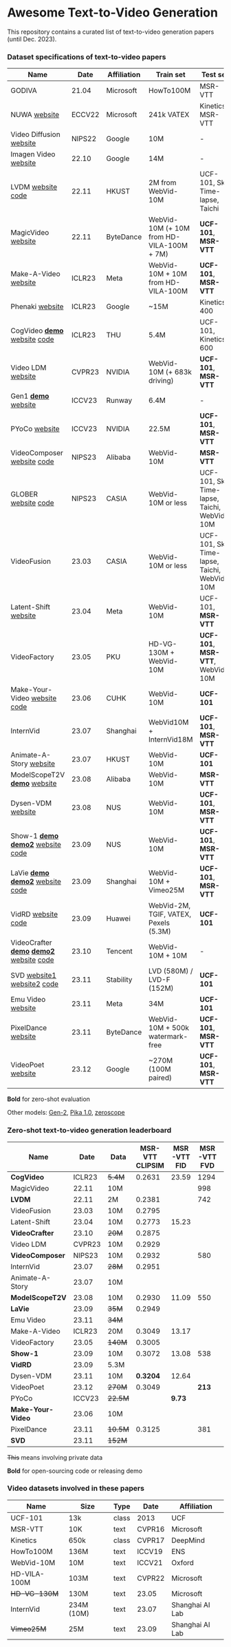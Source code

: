 # Awesome Text-to-Video Generation

This repository contains a curated list of text-to-video generation papers (until Dec. 2023).



### Dataset specifications of text-to-video papers

| Name                                                         | Date   | Affiliation | Train set                                 | Test set                                    |
| ------------------------------------------------------------ | ------ | ----------- | ----------------------------------------- | ------------------------------------------- |
| GODIVA                                                       | 21.04  | Microsoft   | HowTo100M                                 | MSR-VTT                                     |
| NUWA [website](https://github.com/microsoft/NUWA/blob/main/NUWA.md) | ECCV22 | Microsoft   | 241k VATEX                                | Kinetics, MSR-VTT                           |
| Video Diffusion [website](https://video-diffusion.github.io) | NIPS22 | Google      | 10M                                       | -                                           |
| Imagen Video [website](https://imagen.research.google/video/) | 22.10  | Google      | 14M                                       | -                                           |
| LVDM [website](https://yingqinghe.github.io/LVDM/) [code](https://github.com/YingqingHe/LVDM) | 22.11  | HKUST       | 2M from WebVid-10M                        | UCF-101, Sky Time-lapse, Taichi             |
| MagicVideo [website](https://magicvideo.github.io)           | 22.11  | ByteDance   | WebVid-10M (+ 10M from HD-VILA-100M + 7M) | **UCF-101**, **MSR-VTT**                    |
| Make-A-Video [website](https://makeavideo.studio)            | ICLR23 | Meta        | WebVid-10M + 10M from HD-VILA-100M        | **UCF-101**, **MSR-VTT**                    |
| Phenaki [website](https://sites.research.google/phenaki/)    | ICLR23 | Google      | ~15M                                      | Kinetics-400                                |
| CogVideo **[demo](https://huggingface.co/spaces/THUDM/CogVideo)** [website](https://models.aminer.cn/cogvideo/) [code](https://github.com/THUDM/CogVideo) | ICLR23 | THU         | 5.4M                                      | UCF-101, Kinetics-600                       |
| Video LDM [website](https://research.nvidia.com/labs/toronto-ai/VideoLDM/) | CVPR23 | NVIDIA      | WebVid-10M (+ 683k driving)               | **UCF-101**, **MSR-VTT**                    |
| Gen1 **[demo](https://app.runwayml.com)** [website](https://research.runwayml.com/gen1) | ICCV23 | Runway      | 6.4M                                      | -                                           |
| PYoCo [website](https://research.nvidia.com/labs/dir/pyoco/) | ICCV23 | NVIDIA      | 22.5M                                     | **UCF-101**, **MSR-VTT**                    |
| VideoComposer [website](https://videocomposer.github.io) [code](https://github.com/ali-vilab/videocomposer) | NIPS23 | Alibaba     | WebVid-10M                                | **MSR-VTT**                                 |
| GLOBER [website](https://iva-mzsun.github.io/GLOBER) [code](https://github.com/iva-mzsun/GLOBER) | NIPS23 | CASIA       | WebVid-10M or less                        | UCF-101, Sky Time-lapse, Taichi, WebVid-10M |
| VideoFusion                                                  | 23.03  | CASIA       | WebVid-10M or less                        | UCF-101, Sky Time-lapse, Taichi, WebVid-10M |
| Latent-Shift [website](https://latent-shift.github.io)       | 23.04  | Meta        | WebVid-10M                                | UCF-101, **MSR-VTT**                        |
| VideoFactory                                                 | 23.05  | PKU         | HD-VG-130M + WebVid-10M                   | **UCF-101**, **MSR-VTT**, WebVid-10M        |
| Make-Your-Video [website](https://doubiiu.github.io/projects/Make-Your-Video/) [code](https://github.com/AILab-CVC/Make-Your-Video) | 23.06  | CUHK        | WebVid-10M                                | **UCF-101**                                 |
| InternVid                                                    | 23.07  | Shanghai    | WebVid10M + InternVid18M                  | **UCF-101**, **MSR-VTT**                    |
| Animate-A-Story [website](https://ailab-cvc.github.io/Animate-A-Story/) | 23.07  | HKUST       | WebVid-10M                                | **UCF-101**                                 |
| ModelScopeT2V **[demo](https://huggingface.co/spaces/damo-vilab/modelscope-text-to-video-synthesis)** [website](https://modelscope.cn/models/damo/text-to-video-synthesis/summary) | 23.08  | Alibaba     | WebVid-10M                                | **MSR-VTT**                                 |
| Dysen-VDM [website](http://haofei.vip/Dysen-VDM/)            | 23.08  | NUS         | WebVid-10M                                | **UCF-101**, **MSR-VTT**                    |
| Show-1 **[demo](https://huggingface.co/spaces/showlab/Show-1) [demo2](https://replicate.com/cjwbw/show-1)** [website](https://showlab.github.io/Show-1/) [code](https://github.com/showlab/Show-1) | 23.09  | NUS         | WebVid-10M                                | **UCF-101**, **MSR-VTT**                    |
| LaVie **[demo](https://huggingface.co/spaces/Vchitect/LaVie) [demo2](https://replicate.com/cjwbw/lavie)** [website](https://vchitect.github.io/LaVie-project/) [code](https://github.com/Vchitect/LaVie) | 23.09  | Shanghai    | WebVid-10M + Vimeo25M                     | **UCF-101**, **MSR-VTT**                    |
| VidRD [website](https://anonymous0x233.github.io/ReuseAndDiffuse/) [code](https://github.com/anonymous0x233/ReuseAndDiffuse) | 23.09  | Huawei      | WebVid-2M, TGIF, VATEX, Pexels (5.3M)     | **UCF-101**                                 |
| VideoCrafter **[demo](https://huggingface.co/spaces/VideoCrafter/VideoCrafter) [demo2](https://replicate.com/cjwbw/videocrafter)** [website](https://ailab-cvc.github.io/videocrafter/) [code](https://github.com/AILab-CVC/VideoCrafter) | 23.10  | Tencent     | WebVid-10M + 10M                          | -                                           |
| SVD [website1](https://stability.ai/news/stable-video-diffusion-open-ai-video-model) [website2](https://huggingface.co/stabilityai/stable-video-diffusion-img2vid)  [code](https://github.com/Stability-AI/generative-models) | 23.11  | Stability   | LVD (580M) / LVD-F (152M)                 | **UCF-101**                                 |
| Emu Video [website](https://emu-video.metademolab.com)       | 23.11  | Meta        | 34M                                       | **UCF-101**                                 |
| PixelDance [website](https://makepixelsdance.github.io)      | 23.11  | ByteDance   | WebVid-10M + 500k watermark-free          | **UCF-101**, **MSR-VTT**                    |
| VideoPoet [website](https://sites.research.google/videopoet/) | 23.12  | Google      | ~270M (100M paired)                       | **UCF-101**, **MSR-VTT**                    |

**Bold** for zero-shot evaluation

Other models: [Gen-2](https://research.runwayml.com/gen2), [Pika 1.0](https://pika.art), [zeroscope](https://zeroscope.replicate.dev)



### Zero-shot text-to-video generation leaderboard

| Name                | Date   | Data      | MSR-VTT CLIPSIM | MSR-VTT FID | MSR-VTT FVD | UCF-101 FID | UCF-101 FVD | UCF-101 IS |
| ------------------- | ------ | --------- | --------------- | ----------- | ----------- | ----------- | ----------- | ---------- |
| **CogVideo**        | ICLR23 | ~~5.4M~~  | 0.2631          | 23.59       | 1294        | 179.00      | 701.59      | 25.27      |
| MagicVideo          | 22.11  | 10M       |                 |             | 998         | 145.00      | 655.00      |            |
| **LVDM**            | 22.11  | 2M        | 0.2381          |             | 742         |             | 641.80      |            |
| VideoFusion         | 23.03  | 10M       | 0.2795          |             |             | 75.77       | 639.90      | 17.49      |
| Latent-Shift        | 23.04  | 10M       | 0.2773          | 15.23       |             |             |             |            |
| **VideoCrafter**    | 23.10  | ~~20M~~   | 0.2875          |             |             | 66.95       | 910.87      | 18.26      |
| Video LDM           | CVPR23 | 10M       | 0.2929          |             |             |             | 550.61      | 33.45      |
| **VideoComposer**   | NIPS23 | 10M       | 0.2932          |             | 580         |             |             |            |
| InternVid           | 23.07  | ~~28M~~   | 0.2951          |             |             | 60.25       | 616.51      | 21.04      |
| Animate-A-Story     | 23.07  | 10M       |                 |             |             |             | 516.15      |            |
| **ModelScopeT2V**   | 23.08  | 10M       | 0.2930          | 11.09       | 550         |             |             |            |
| **LaVie**           | 23.09  | ~~35M~~   | 0.2949          |             |             |             | 526.30      |            |
| Emu Video           | 23.11  | ~~34M~~   |                 |             |             |             | 606.20      | 42.70      |
| Make-A-Video        | ICLR23 | 20M       | 0.3049          | 13.17       |             |             | 367.23      | 33.00      |
| VideoFactory        | 23.05  | ~~140M~~  | 0.3005          |             |             |             | 410.00      |            |
| **Show-1**          | 23.09  | 10M       | 0.3072          | 13.08       | 538         |             | 394.46      | 35.42      |
| **VidRD**           | 23.09  | 5.3M      |                 |             |             |             | 363.19      | 39.37      |
| Dysen-VDM           | 23.11  | 10M       | **0.3204**      | 12.64       |             |             | 325.42      | 35.57      |
| VideoPoet           | 23.12  | ~~270M~~  | 0.3049          |             | **213**     |             | 355.00      | 38.44      |
| PYoCo               | ICCV23 | ~~22.5M~~ |                 | **9.73**    |             |             | 355.19      | **47.76**  |
| **Make-Your-Video** | 23.06  | 10M       |                 |             |             |             | 330.49      |            |
| PixelDance          | 23.11  | ~~10.5M~~ | 0.3125          |             | 381         | **49.36**   | 242.82      | 42.10      |
| **SVD**             | 23.11  | ~~152M~~  |                 |             |             |             | **242.02**  |            |

~~This~~ means involving private data

**Bold** for open-sourcing code or releasing demo



### Video datasets involved in these papers

| Name           | Size       | Type  | Date   | Affiliation     |
| -------------- | ---------- | ----- | ------ | --------------- |
| UCF-101        | 13k        | class | 2013   | UCF             |
| MSR-VTT        | 10K        | text  | CVPR16 | Microsoft       |
| Kinetics       | 650k       | class | CVPR17 | DeepMind        |
| HowTo100M      | 136M       | text  | ICCV19 | ENS             |
| WebVid-10M     | 10M        | text  | ICCV21 | Oxford          |
| HD-VILA-100M   | 103M       | text  | CVPR22 | Microsoft       |
| ~~HD-VG-130M~~ | 130M       | text  | 23.05  | Microsoft       |
| InternVid      | 234M (10M) | text  | 23.07  | Shanghai AI Lab |
| ~~Vimeo25M~~   | 25M        | text  | 23.09  | Shanghai AI Lab |
